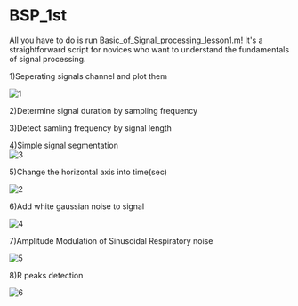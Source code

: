 # BSP_1st
All you have to do is run Basic_of_Signal_processing_lesson1.m!
It's a straightforward script for novices who want to understand the fundamentals of signal processing.

1)Seperating signals channel and plot them

![1](https://user-images.githubusercontent.com/96732467/166108621-f7132fd6-1b2d-494b-b675-b8b0b5c58867.png)

2)Determine signal duration by sampling frequency


3)Detect samling frequency by signal length


4)Simple signal segmentation    
![3](https://user-images.githubusercontent.com/96732467/166108666-1c61bef8-0f66-4ae1-80c1-93266b82c2a6.png)

5)Change the horizontal axis into time(sec)

![2](https://user-images.githubusercontent.com/96732467/166108649-bd68fa88-6db5-47ff-a063-29ae37db9deb.png)

6)Add white gaussian noise to signal

![4](https://user-images.githubusercontent.com/96732467/166108683-c48a7abe-e101-4c3d-a9d5-ad2465c2ff10.png)

7)Amplitude Modulation of Sinusoidal Respiratory noise

![5](https://user-images.githubusercontent.com/96732467/166108697-48cd9867-e4f4-44f6-990a-7817d1a00e8a.png)

8)R peaks detection



![6](https://user-images.githubusercontent.com/96732467/166108704-3abcf110-4368-4790-8477-54b40b8633dd.png)
